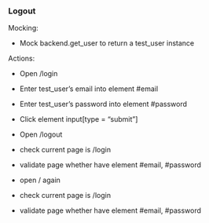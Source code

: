 ### Logout

Mocking:
- Mock backend.get_user to return a test_user instance

Actions:

- Open /login

- Enter test_user’s email into element #email

- Enter test_user’s password into element #password

- Click element input[type = “submit”]

- Open /logout

- check current page is /login

- validate page whether have element #email, #password

- open / again

- check current page is /login

- validate page whether have element #email, #password
